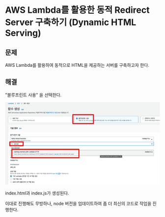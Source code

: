 # AWS Lambda를 활용한 동적 Redirect Server 구축하기 (Dynamic HTML Serving)

## 문제

AWS Lambda를 활용하여 동적으로 HTML을 제공하는 서버를 구축하고자 한다.

## 해결

"블루프린트 사용" 을 선택한다.

![1](./images/1.png)

index.html과 index.js가 생성된다.  

이대로 진행해도 무방하나, node 버전을 업데이트하여 좀 더 최신의 코드로 작업을 진행한다.


